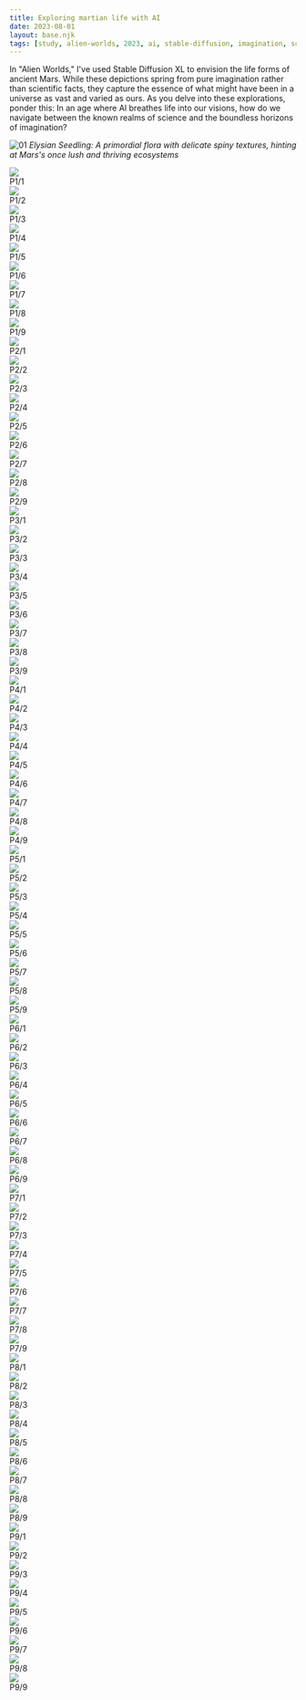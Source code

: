```yaml
---
title: Exploring martian life with AI
date: 2023-08-01
layout: base.njk
tags: [study, alien-worlds, 2023, ai, stable-diffusion, imagination, science, art, research, exploration]
--- 
```


In "Alien Worlds," I've used Stable Diffusion XL to envision the life forms of ancient Mars. While these depictions spring from pure imagination rather than scientific facts, they capture the essence of what might have been in a universe as vast and varied as ours. As you delve into these explorations, ponder this: In an age where AI breathes life into our visions, how do we navigate between the known realms of science and the boundless horizons of imagination?

![01](/assets/alienworlds/aw_ep1_1.jpg)
_Elysian Seedling: A primordial flora with delicate spiny textures, hinting at Mars's once lush and thriving ecosystems_

<div class="grid-3">
    <div><img src="/assets/alienworlds/aw_ep1_1.jpg"><div class="caption">P1/1</div></div>
    <div><img src="/assets/alienworlds/aw_ep1_2.jpg"><div class="caption">P1/2</div></div>
    <div><img src="/assets/alienworlds/aw_ep1_3.jpg"><div class="caption">P1/3</div></div>
    <div><img src="/assets/alienworlds/aw_ep1_4.jpg"><div class="caption">P1/4</div></div>
    <div><img src="/assets/alienworlds/aw_ep1_5.jpg"><div class="caption">P1/5</div></div>
    <div><img src="/assets/alienworlds/aw_ep1_6.jpg"><div class="caption">P1/6</div></div>
    <div><img src="/assets/alienworlds/aw_ep1_7.jpg"><div class="caption">P1/7</div></div>
    <div><img src="/assets/alienworlds/aw_ep1_8.jpg"><div class="caption">P1/8</div></div>
    <div><img src="/assets/alienworlds/aw_ep1_9.jpg"><div class="caption">P1/9</div></div>
</div>

<div class="grid-3">
    <div><img src="/assets/alienworlds/aw_ep2_1.jpg"><div class="caption">P2/1</div></div>
    <div><img src="/assets/alienworlds/aw_ep2_2.jpg"><div class="caption">P2/2</div></div>
    <div><img src="/assets/alienworlds/aw_ep2_3.jpg"><div class="caption">P2/3</div></div>
    <div><img src="/assets/alienworlds/aw_ep2_4.jpg"><div class="caption">P2/4</div></div>
    <div><img src="/assets/alienworlds/aw_ep2_5.jpg"><div class="caption">P2/5</div></div>
    <div><img src="/assets/alienworlds/aw_ep2_6.jpg"><div class="caption">P2/6</div></div>
    <div><img src="/assets/alienworlds/aw_ep2_7.jpg"><div class="caption">P2/7</div></div>
    <div><img src="/assets/alienworlds/aw_ep2_8.jpg"><div class="caption">P2/8</div></div>
    <div><img src="/assets/alienworlds/aw_ep2_9.jpg"><div class="caption">P2/9</div></div>
</div>

<div class="grid-3">
    <div><img src="/assets/alienworlds/aw_ep3_1.jpg"><div class="caption">P3/1</div></div>
    <div><img src="/assets/alienworlds/aw_ep3_2.jpg"><div class="caption">P3/2</div></div>
    <div><img src="/assets/alienworlds/aw_ep3_3.jpg"><div class="caption">P3/3</div></div>
    <div><img src="/assets/alienworlds/aw_ep3_4.jpg"><div class="caption">P3/4</div></div>
    <div><img src="/assets/alienworlds/aw_ep3_5.jpg"><div class="caption">P3/5</div></div>
    <div><img src="/assets/alienworlds/aw_ep3_6.jpg"><div class="caption">P3/6</div></div>
    <div><img src="/assets/alienworlds/aw_ep3_7.jpg"><div class="caption">P3/7</div></div>
    <div><img src="/assets/alienworlds/aw_ep3_8.jpg"><div class="caption">P3/8</div></div>
    <div><img src="/assets/alienworlds/aw_ep3_9.jpg"><div class="caption">P3/9</div></div>
</div>

<div class="grid-3">
    <div><img src="/assets/alienworlds/aw_ep4_1.jpg"><div class="caption">P4/1</div></div>
    <div><img src="/assets/alienworlds/aw_ep4_2.jpg"><div class="caption">P4/2</div></div>
    <div><img src="/assets/alienworlds/aw_ep4_3.jpg"><div class="caption">P4/3</div></div>
    <div><img src="/assets/alienworlds/aw_ep4_4.jpg"><div class="caption">P4/4</div></div>
    <div><img src="/assets/alienworlds/aw_ep4_5.jpg"><div class="caption">P4/5</div></div>
    <div><img src="/assets/alienworlds/aw_ep4_6.jpg"><div class="caption">P4/6</div></div>
    <div><img src="/assets/alienworlds/aw_ep4_7.jpg"><div class="caption">P4/7</div></div>
    <div><img src="/assets/alienworlds/aw_ep4_8.jpg"><div class="caption">P4/8</div></div>
    <div><img src="/assets/alienworlds/aw_ep4_9.jpg"><div class="caption">P4/9</div></div>
</div>

<div class="grid-3">
    <div><img src="/assets/alienworlds/aw_ep5_1.jpg"><div class="caption">P5/1</div></div>
    <div><img src="/assets/alienworlds/aw_ep5_2.jpg"><div class="caption">P5/2</div></div>
    <div><img src="/assets/alienworlds/aw_ep5_3.jpg"><div class="caption">P5/3</div></div>
    <div><img src="/assets/alienworlds/aw_ep5_4.jpg"><div class="caption">P5/4</div></div>
    <div><img src="/assets/alienworlds/aw_ep5_5.jpg"><div class="caption">P5/5</div></div>
    <div><img src="/assets/alienworlds/aw_ep5_6.jpg"><div class="caption">P5/6</div></div>
    <div><img src="/assets/alienworlds/aw_ep5_7.jpg"><div class="caption">P5/7</div></div>
    <div><img src="/assets/alienworlds/aw_ep5_8.jpg"><div class="caption">P5/8</div></div>
    <div><img src="/assets/alienworlds/aw_ep5_9.jpg"><div class="caption">P5/9</div></div>
</div>

<div class="grid-3">
    <div><img src="/assets/alienworlds/aw_ep6_1.jpg"><div class="caption">P6/1</div></div>
    <div><img src="/assets/alienworlds/aw_ep6_2.jpg"><div class="caption">P6/2</div></div>
    <div><img src="/assets/alienworlds/aw_ep6_3.jpg"><div class="caption">P6/3</div></div>
    <div><img src="/assets/alienworlds/aw_ep6_4.jpg"><div class="caption">P6/4</div></div>
    <div><img src="/assets/alienworlds/aw_ep6_5.jpg"><div class="caption">P6/5</div></div>
    <div><img src="/assets/alienworlds/aw_ep6_6.jpg"><div class="caption">P6/6</div></div>
    <div><img src="/assets/alienworlds/aw_ep6_7.jpg"><div class="caption">P6/7</div></div>
    <div><img src="/assets/alienworlds/aw_ep6_8.jpg"><div class="caption">P6/8</div></div>
    <div><img src="/assets/alienworlds/aw_ep6_9.jpg"><div class="caption">P6/9</div></div>
</div>

<div class="grid-3">
    <div><img src="/assets/alienworlds/aw_ep7_1.jpg"><div class="caption">P7/1</div></div>
    <div><img src="/assets/alienworlds/aw_ep7_2.jpg"><div class="caption">P7/2</div></div>
    <div><img src="/assets/alienworlds/aw_ep7_3.jpg"><div class="caption">P7/3</div></div>
    <div><img src="/assets/alienworlds/aw_ep7_4.jpg"><div class="caption">P7/4</div></div>
    <div><img src="/assets/alienworlds/aw_ep7_5.jpg"><div class="caption">P7/5</div></div>
    <div><img src="/assets/alienworlds/aw_ep7_6.jpg"><div class="caption">P7/6</div></div>
    <div><img src="/assets/alienworlds/aw_ep7_7.jpg"><div class="caption">P7/7</div></div>
    <div><img src="/assets/alienworlds/aw_ep7_8.jpg"><div class="caption">P7/8</div></div>
    <div><img src="/assets/alienworlds/aw_ep7_9.jpg"><div class="caption">P7/9</div></div>
</div>

<div class="grid-3">
    <div><img src="/assets/alienworlds/aw_ep8_1.jpg"><div class="caption">P8/1</div></div>
    <div><img src="/assets/alienworlds/aw_ep8_2.jpg"><div class="caption">P8/2</div></div>
    <div><img src="/assets/alienworlds/aw_ep8_3.jpg"><div class="caption">P8/3</div></div>
    <div><img src="/assets/alienworlds/aw_ep8_4.jpg"><div class="caption">P8/4</div></div>
    <div><img src="/assets/alienworlds/aw_ep8_5.jpg"><div class="caption">P8/5</div></div>
    <div><img src="/assets/alienworlds/aw_ep8_6.jpg"><div class="caption">P8/6</div></div>
    <div><img src="/assets/alienworlds/aw_ep8_7.jpg"><div class="caption">P8/7</div></div>
    <div><img src="/assets/alienworlds/aw_ep8_8.jpg"><div class="caption">P8/8</div></div>
    <div><img src="/assets/alienworlds/aw_ep8_9.jpg"><div class="caption">P8/9</div></div>
</div>

<div class="grid-3">
    <div><img src="/assets/alienworlds/aw_ep9_1.jpg"><div class="caption">P9/1</div></div>
    <div><img src="/assets/alienworlds/aw_ep9_2.jpg"><div class="caption">P9/2</div></div>
    <div><img src="/assets/alienworlds/aw_ep9_3.jpg"><div class="caption">P9/3</div></div>
    <div><img src="/assets/alienworlds/aw_ep9_4.jpg"><div class="caption">P9/4</div></div>
    <div><img src="/assets/alienworlds/aw_ep9_5.jpg"><div class="caption">P9/5</div></div>
    <div><img src="/assets/alienworlds/aw_ep9_6.jpg"><div class="caption">P9/6</div></div>
    <div><img src="/assets/alienworlds/aw_ep9_7.jpg"><div class="caption">P9/7</div></div>
    <div><img src="/assets/alienworlds/aw_ep9_8.jpg"><div class="caption">P9/8</div></div>
    <div><img src="/assets/alienworlds/aw_ep9_9.jpg"><div class="caption">P9/9</div></div>
</div>
